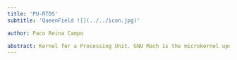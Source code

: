 ```yaml
---
title: 'PU-RTOS'
subtitle: 'QueenField ![](../../icon.jpg)'

author: Paco Reina Campo

abstract: Kernel for a Processing Unit. GNU Mach is the microkernel upon which a GNU Hurd system is based. It provides an Inter Process Communication (IPC) mechanism that the Hurd uses to define interfaces for implementing in a distributed multi-server fashion the services a traditional operating system kernel provides. A Processing Unit (PU) is an electronic system within a computer that carries out instructions of a program by performing the basic arithmetic, logic, controlling, and I/O operations specified by instructions. Instruction-level parallelism is a measure of how many instructions in a computer can be executed simultaneously. The PU is contained on a single Metal Oxide Semiconductor (MOS) Integrated Circuit (IC).
---
```

